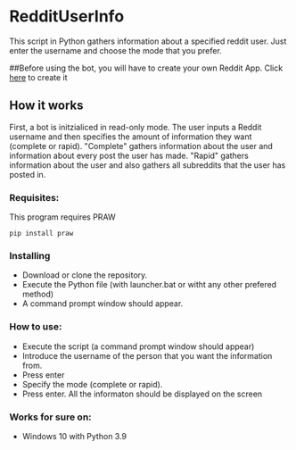# RedditUserInfo
This script in Python gathers information about a specified reddit user. Just enter the username and choose the mode that you prefer.

##Before using the bot, you will have to create your own Reddit App. Click [here](https://www.reddit.com/prefs/apps) to create it



## How it works
First, a bot is initzialiced in read-only mode. The user inputs a Reddit username and then specifies the amount of information they want (complete or rapid). "Complete" gathers information about the user and information about every post the user has made. "Rapid" gathers information about the user and also gathers all subreddits that the user has posted in.

### Requisites:

This program requires PRAW

    pip install praw

### Installing

- Download or clone the repository.
- Execute the Python file (with launcher.bat or witht any other prefered method)
- A command prompt window should appear.

### How to use:
- Execute the script (a command prompt window should appear)
- Introduce the username of the person that you want the information from.
- Press enter
- Specify the mode (complete or rapid).
- Press enter. All the informaton should be displayed on the screen 

### Works for sure on:

- Windows 10 with Python 3.9


